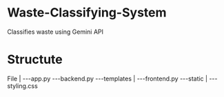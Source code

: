 # Waste-Classifying-System
Classifies waste using Gemini API 

# Structute
File
|
---app.py
---backend.py
---templates
   |
   ---frontend.py
---static
   |
   ---styling.css
